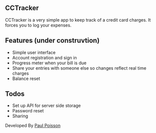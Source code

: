 ## CCTracker
CCTracker is a very simple app to keep track of a credit card charges.  It forces you to log your expenses.

## Features (under construvtion)
* Simple user interface
* Account registration and sign in
* Progress meter when your bill is due
* Share your entries with someone else so changes reflect real time charges
* Balance reset

## Todos
* Set up API for server side storage
* Password reset
* Sharing

Developed By [Paul Poisson](http://paulpoisson.com)
